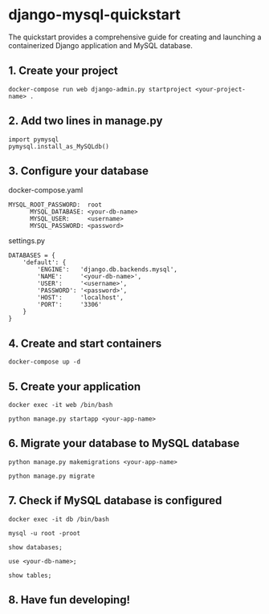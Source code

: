# django-mysql-quickstart

The quickstart provides a comprehensive guide for creating and launching a containerized Django application and MySQL database.

## 1. Create your project
```
docker-compose run web django-admin.py startproject <your-project-name> .
```

## 2. Add two lines in manage.py
```
import pymysql
pymysql.install_as_MySQLdb()
```

## 3. Configure your database
docker-compose.yaml
```
MYSQL_ROOT_PASSWORD:  root
      MYSQL_DATABASE: <your-db-name>
      MYSQL_USER:     <username>
      MYSQL_PASSWORD: <password>
 ```
settings.py
```
DATABASES = {
    'default': {
        'ENGINE':   'django.db.backends.mysql',
        'NAME':     '<your-db-name>',
        'USER':     '<username>',
        'PASSWORD': '<password>',
        'HOST':     'localhost',
        'PORT':     '3306'
    }
}
```


## 4. Create and start containers
```
docker-compose up -d
```


## 5. Create your application
```
docker exec -it web /bin/bash
```

```
python manage.py startapp <your-app-name>
```

## 6. Migrate your database to MySQL database

```
python manage.py makemigrations <your-app-name>
```

```
python manage.py migrate
```

## 7. Check if MySQL database is configured 
```
docker exec -it db /bin/bash
```
```
mysql -u root -proot
```
```
show databases;
```
```
use <your-db-name>;
```
```
show tables;
```

## 8. Have fun developing!
